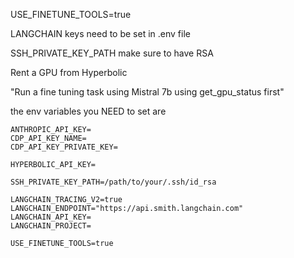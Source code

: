USE_FINETUNE_TOOLS=true

LANGCHAIN keys need to be set in .env file

SSH_PRIVATE_KEY_PATH make sure to have RSA


Rent a GPU from Hyperbolic

"Run a fine tuning task using Mistral 7b using get_gpu_status first"

the env variables you NEED to set are 
```
ANTHROPIC_API_KEY=
CDP_API_KEY_NAME=
CDP_API_KEY_PRIVATE_KEY=

HYPERBOLIC_API_KEY=

SSH_PRIVATE_KEY_PATH=/path/to/your/.ssh/id_rsa

LANGCHAIN_TRACING_V2=true
LANGCHAIN_ENDPOINT="https://api.smith.langchain.com"
LANGCHAIN_API_KEY=
LANGCHAIN_PROJECT=

USE_FINETUNE_TOOLS=true
```